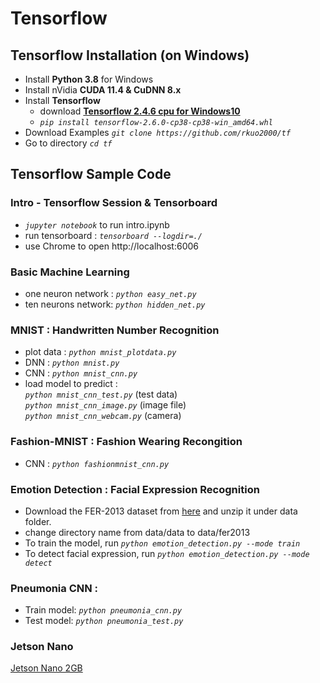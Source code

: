 # Tensorflow 
## Tensorflow Installation (on Windows)
* Install **Python 3.8** for Windows
* Install nVidia **CUDA 11.4 & CuDNN 8.x** 
* Install **Tensorflow** 
  - download **[Tensorflow 2.4.6 cpu for Windows10](https://github.com/fo40225/tensorflow-windows-wheel/tree/master/2.6.0/py38/CPU%2BGPU)** <br />
  - *`pip install tensorflow-2.6.0-cp38-cp38-win_amd64.whl`* <br />
* Download Examples *`git clone https://github.com/rkuo2000/tf`*
* Go to directory *`cd tf`*
## Tensorflow Sample Code
### Intro - Tensorflow Session & Tensorboard 
* *`jupyter notebook`* to run intro.ipynb
* run tensorboard : *`tensorboard --logdir=./`*
* use Chrome to open http://localhost:6006
### Basic Machine Learning
* one neuron network : *`python easy_net.py`*
* ten neurons network: *`python hidden_net.py`*
### MNIST : Handwritten Number Recognition
* plot data : *`python mnist_plotdata.py`*
* DNN : *`python mnist.py`*
* CNN : *`python mnist_cnn.py`*
* load model to predict : <br />
  *`python mnist_cnn_test.py`* (test data) <br />
  *`python mnist_cnn_image.py`* (image file) <br />
  *`python mnist_cnn_webcam.py`* (camera) <br />
### Fashion-MNIST : Fashion Wearing Recongition
* CNN : *`python fashionmnist_cnn.py`*
### Emotion Detection : Facial Expression Recognition
* Download the FER-2013 dataset from [here](https://anonfile.com/bdj3tfoeba/data_zip) and unzip it under data folder. 
* change directory name from data/data to data/fer2013
* To train the model, run *`python emotion_detection.py --mode train`*
* To detect facial expression, run *`python emotion_detection.py --mode detect`* 
### Pneumonia CNN : 
* Train model: *`python pneumonia_cnn.py`* 
* Test  model: *`python pneumonia_test.py`* 

### Jetson Nano
[Jetson Nano 2GB](https://developer.nvidia.com/embedded/learn/get-started-jetson-nano-2gb-devkit)
